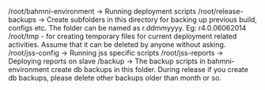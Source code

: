 /root/bahmni-environment -> Running deployment scripts
/root/release-backups -> Create subfolders in this directory for backing up previous build, configs etc. The folder can be named as r<release-number>.ddmmyyyy. Eg: r4.0.06062014
/root/tmp - for creating temporary files for current deployment related activities. Assume that it can be deleted by anyone without asking.
/root/jss-config -> Running jss specific scripts
/root/jss-reports -> Deploying reports on slave 
/backup -> The backup scripts in bahmni-environment create db backups in this folder. During release if you create db backups, please delete other backups older than month or so.
